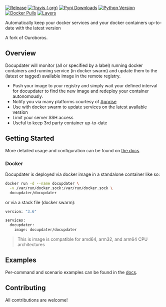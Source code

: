 [![Release](https://img.shields.io/github/release/docupdater/docupdater.svg?style=flat-square)](https://hub.docker.com/r/docupdater/docupdater/)
[![Travis (.org)](https://img.shields.io/travis/docupdater/docupdater.svg)](https://travis-ci.org/docupdater/docupdater/)
[![Pypi Downloads](https://img.shields.io/pypi/dm/docupdater.svg?style=flat-square)](https://pypi.org/project/docupdater/)
[![Python Version](https://img.shields.io/pypi/pyversions/docupdater.svg?style=flat-square)](https://pypi.org/project/docupdater/)
[![Docker Pulls](https://img.shields.io/docker/pulls/docupdater/docupdater.svg?style=flat-square)](https://hub.docker.com/r/docupdater/docupdater/)
[![Layers](https://images.microbadger.com/badges/image/docupdater/docupdater.svg)](https://microbadger.com/images/docupdater/docupdater)  

Automatically keep your docker services and your docker containers up-to-date with the latest version

A fork of Ouroboros.

## Overview

Docupdater will monitor (all or specified by a label) running docker containers and running service (in docker swarm) and update them to the (latest or tagged) available image in the remote registry.

- Push your image to your registry and simply wait your defined interval for docupdater to find the new image and redeploy your container autonomously.
- Notify you via many platforms courtesy of [Apprise](https://github.com/caronc/apprise) 
- Use with docker swarm to update services on the latest available version
- Limit your server SSH access
- Useful to keep 3rd party container up-to-date

## Getting Started

More detailed usage and configuration can be found on [the docs](https://github.com/docupdater/docupdater/blob/master/docs/Home.md).

### Docker

Docupdater is deployed via docker image in a standalone container like so:

```bash
docker run -d --name docupdater \
  -v /var/run/docker.sock:/var/run/docker.sock \
  docupdater/docupdater
```

or via a stack file (docker swarm):

```bash
version: "3.6"

services:
  docupdater:
    image: docupdater/docupdater
```

> This is image is compatible for amd64, arm32, and arm64 CPU architectures

## Examples
Per-command and scenario examples can be found in the [docs](https://github.com/docupdater/docupdater/blob/master/docs/Home.md).

## Contributing

All contributions are welcome!
